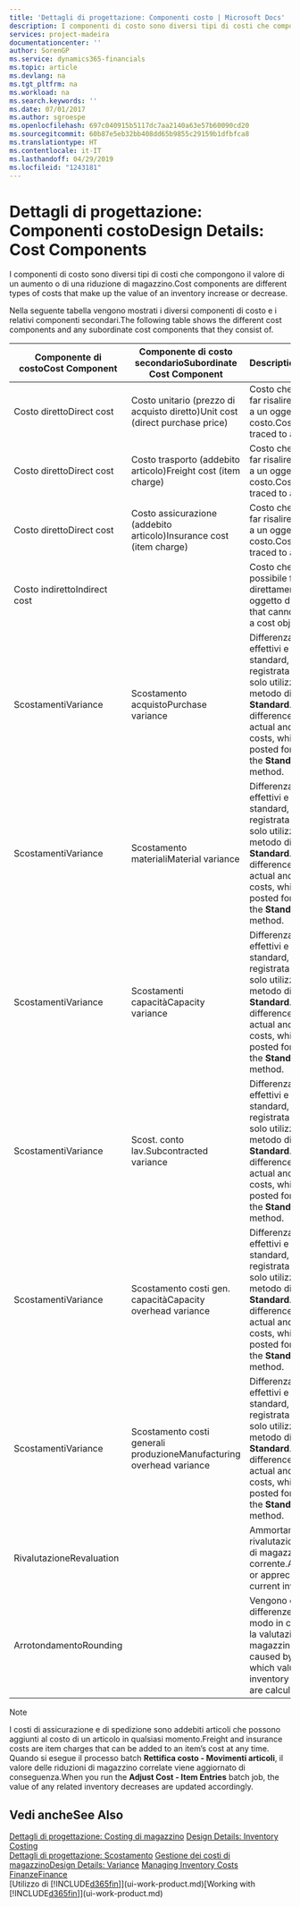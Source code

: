 ```yaml
---
title: 'Dettagli di progettazione: Componenti costo | Microsoft Docs'
description: I componenti di costo sono diversi tipi di costi che compongono il valore di un aumento o di una riduzione di magazzino.
services: project-madeira
documentationcenter: ''
author: SorenGP
ms.service: dynamics365-financials
ms.topic: article
ms.devlang: na
ms.tgt_pltfrm: na
ms.workload: na
ms.search.keywords: ''
ms.date: 07/01/2017
ms.author: sgroespe
ms.openlocfilehash: 697c040915b5117dc7aa2140a63e57b60090cd20
ms.sourcegitcommit: 60b87e5eb32bb408dd65b9855c29159b1dfbfca8
ms.translationtype: HT
ms.contentlocale: it-IT
ms.lasthandoff: 04/29/2019
ms.locfileid: "1243181"
---
```

# <a name="design-details-cost-components"></a><span data-ttu-id="80cdb-103">Dettagli di progettazione: Componenti costo</span><span class="sxs-lookup"><span data-stu-id="80cdb-103">Design Details: Cost Components</span></span>
<span data-ttu-id="80cdb-104">I componenti di costo sono diversi tipi di costi che compongono il valore di un aumento o di una riduzione di magazzino.</span><span class="sxs-lookup"><span data-stu-id="80cdb-104">Cost components are different types of costs that make up the value of an inventory increase or decrease.</span></span>  

 <span data-ttu-id="80cdb-105">Nella seguente tabella vengono mostrati i diversi componenti di costo e i relativi componenti secondari.</span><span class="sxs-lookup"><span data-stu-id="80cdb-105">The following table shows the different cost components and any subordinate cost components that they consist of.</span></span>  

|<span data-ttu-id="80cdb-106">Componente di costo</span><span class="sxs-lookup"><span data-stu-id="80cdb-106">Cost Component</span></span>|<span data-ttu-id="80cdb-107">Componente di costo secondario</span><span class="sxs-lookup"><span data-stu-id="80cdb-107">Subordinate Cost Component</span></span>|<span data-ttu-id="80cdb-108">Description</span><span class="sxs-lookup"><span data-stu-id="80cdb-108">Description</span></span>|  
|--------------------|--------------------------------|---------------------------------------|  
|<span data-ttu-id="80cdb-109">Costo diretto</span><span class="sxs-lookup"><span data-stu-id="80cdb-109">Direct cost</span></span>|<span data-ttu-id="80cdb-110">Costo unitario (prezzo di acquisto diretto)</span><span class="sxs-lookup"><span data-stu-id="80cdb-110">Unit cost (direct purchase price)</span></span>|<span data-ttu-id="80cdb-111">Costo che è possibile far risalire direttamente a un oggetto di costo.</span><span class="sxs-lookup"><span data-stu-id="80cdb-111">Cost that can be traced to a cost object.</span></span>|  
|<span data-ttu-id="80cdb-112">Costo diretto</span><span class="sxs-lookup"><span data-stu-id="80cdb-112">Direct cost</span></span>|<span data-ttu-id="80cdb-113">Costo trasporto (addebito articolo)</span><span class="sxs-lookup"><span data-stu-id="80cdb-113">Freight cost (item charge)</span></span>|<span data-ttu-id="80cdb-114">Costo che è possibile far risalire direttamente a un oggetto di costo.</span><span class="sxs-lookup"><span data-stu-id="80cdb-114">Cost that can be traced to a cost object.</span></span>|  
|<span data-ttu-id="80cdb-115">Costo diretto</span><span class="sxs-lookup"><span data-stu-id="80cdb-115">Direct cost</span></span>|<span data-ttu-id="80cdb-116">Costo assicurazione (addebito articolo)</span><span class="sxs-lookup"><span data-stu-id="80cdb-116">Insurance cost (item charge)</span></span>|<span data-ttu-id="80cdb-117">Costo che è possibile far risalire direttamente a un oggetto di costo.</span><span class="sxs-lookup"><span data-stu-id="80cdb-117">Cost that can be traced to a cost object.</span></span>|  
|<span data-ttu-id="80cdb-118">Costo indiretto</span><span class="sxs-lookup"><span data-stu-id="80cdb-118">Indirect cost</span></span>||<span data-ttu-id="80cdb-119">Costo che non è possibile far risalire direttamente a un oggetto di costo.</span><span class="sxs-lookup"><span data-stu-id="80cdb-119">Cost that cannot be traced to a cost object.</span></span>|  
|<span data-ttu-id="80cdb-120">Scostamenti</span><span class="sxs-lookup"><span data-stu-id="80cdb-120">Variance</span></span>|<span data-ttu-id="80cdb-121">Scostamento acquisto</span><span class="sxs-lookup"><span data-stu-id="80cdb-121">Purchase variance</span></span>|<span data-ttu-id="80cdb-122">Differenza tra costi effettivi e costi standard, che viene registrata per gli articoli solo utilizzando il metodo di costing **Standard**.</span><span class="sxs-lookup"><span data-stu-id="80cdb-122">The difference between actual and standard costs, which is only posted for items using the **Standard** costing method.</span></span>|  
|<span data-ttu-id="80cdb-123">Scostamenti</span><span class="sxs-lookup"><span data-stu-id="80cdb-123">Variance</span></span>|<span data-ttu-id="80cdb-124">Scostamento materiali</span><span class="sxs-lookup"><span data-stu-id="80cdb-124">Material variance</span></span>|<span data-ttu-id="80cdb-125">Differenza tra costi effettivi e costi standard, che viene registrata per gli articoli solo utilizzando il metodo di costing **Standard**.</span><span class="sxs-lookup"><span data-stu-id="80cdb-125">The difference between actual and standard costs, which is only posted for items using the **Standard** costing method.</span></span>|  
|<span data-ttu-id="80cdb-126">Scostamenti</span><span class="sxs-lookup"><span data-stu-id="80cdb-126">Variance</span></span>|<span data-ttu-id="80cdb-127">Scostamenti capacità</span><span class="sxs-lookup"><span data-stu-id="80cdb-127">Capacity variance</span></span>|<span data-ttu-id="80cdb-128">Differenza tra costi effettivi e costi standard, che viene registrata per gli articoli solo utilizzando il metodo di costing **Standard**.</span><span class="sxs-lookup"><span data-stu-id="80cdb-128">The difference between actual and standard costs, which is only posted for items using the **Standard** costing method.</span></span>|  
|<span data-ttu-id="80cdb-129">Scostamenti</span><span class="sxs-lookup"><span data-stu-id="80cdb-129">Variance</span></span>|<span data-ttu-id="80cdb-130">Scost. conto lav.</span><span class="sxs-lookup"><span data-stu-id="80cdb-130">Subcontracted variance</span></span>|<span data-ttu-id="80cdb-131">Differenza tra costi effettivi e costi standard, che viene registrata per gli articoli solo utilizzando il metodo di costing **Standard**.</span><span class="sxs-lookup"><span data-stu-id="80cdb-131">The difference between actual and standard costs, which is only posted for items using the **Standard** costing method.</span></span>|  
|<span data-ttu-id="80cdb-132">Scostamenti</span><span class="sxs-lookup"><span data-stu-id="80cdb-132">Variance</span></span>|<span data-ttu-id="80cdb-133">Scostamento costi gen. capacità</span><span class="sxs-lookup"><span data-stu-id="80cdb-133">Capacity overhead variance</span></span>|<span data-ttu-id="80cdb-134">Differenza tra costi effettivi e costi standard, che viene registrata per gli articoli solo utilizzando il metodo di costing **Standard**.</span><span class="sxs-lookup"><span data-stu-id="80cdb-134">The difference between actual and standard costs, which is only posted for items using the **Standard** costing method.</span></span>|  
|<span data-ttu-id="80cdb-135">Scostamenti</span><span class="sxs-lookup"><span data-stu-id="80cdb-135">Variance</span></span>|<span data-ttu-id="80cdb-136">Scostamento costi generali produzione</span><span class="sxs-lookup"><span data-stu-id="80cdb-136">Manufacturing overhead variance</span></span>|<span data-ttu-id="80cdb-137">Differenza tra costi effettivi e costi standard, che viene registrata per gli articoli solo utilizzando il metodo di costing **Standard**.</span><span class="sxs-lookup"><span data-stu-id="80cdb-137">The difference between actual and standard costs, which is only posted for items using the **Standard** costing method.</span></span>|  
|<span data-ttu-id="80cdb-138">Rivalutazione</span><span class="sxs-lookup"><span data-stu-id="80cdb-138">Revaluation</span></span>||<span data-ttu-id="80cdb-139">Ammortamento o rivalutazione del valore di magazzino corrente.</span><span class="sxs-lookup"><span data-stu-id="80cdb-139">A depreciation or appreciation of the current inventory value.</span></span>|  
|<span data-ttu-id="80cdb-140">Arrotondamento</span><span class="sxs-lookup"><span data-stu-id="80cdb-140">Rounding</span></span>||<span data-ttu-id="80cdb-141">Vengono calcolate le differenze causate dal modo in cui diminuisce la valutazione del magazzino.</span><span class="sxs-lookup"><span data-stu-id="80cdb-141">Residuals caused by the way in which valuation of inventory decreases are calculated.</span></span>|  

> [!NOTE]  
>  <span data-ttu-id="80cdb-142">I costi di assicurazione e di spedizione sono addebiti articoli che possono aggiunti al costo di un articolo in qualsiasi momento.</span><span class="sxs-lookup"><span data-stu-id="80cdb-142">Freight and insurance costs are item charges that can be added to an item’s cost at any time.</span></span> <span data-ttu-id="80cdb-143">Quando si esegue il processo batch **Rettifica costo - Movimenti articoli**, il valore delle riduzioni di magazzino correlate viene aggiornato di conseguenza.</span><span class="sxs-lookup"><span data-stu-id="80cdb-143">When you run the **Adjust Cost - Item Entries** batch job, the value of any related inventory decreases are updated accordingly.</span></span>  

## <a name="see-also"></a><span data-ttu-id="80cdb-144">Vedi anche</span><span class="sxs-lookup"><span data-stu-id="80cdb-144">See Also</span></span>  
 <span data-ttu-id="80cdb-145">[Dettagli di progettazione: Costing di magazzino](design-details-inventory-costing.md) </span><span class="sxs-lookup"><span data-stu-id="80cdb-145">[Design Details: Inventory Costing](design-details-inventory-costing.md) </span></span>  
 <span data-ttu-id="80cdb-146">[Dettagli di progettazione: Scostamento](design-details-variance.md) [Gestione dei costi di magazzino](finance-manage-inventory-costs.md)</span><span class="sxs-lookup"><span data-stu-id="80cdb-146">[Design Details: Variance](design-details-variance.md) [Managing Inventory Costs](finance-manage-inventory-costs.md)</span></span>  
 [<span data-ttu-id="80cdb-147">Finanze</span><span class="sxs-lookup"><span data-stu-id="80cdb-147">Finance</span></span>](finance.md)  
 <span data-ttu-id="80cdb-148">[Utilizzo di [!INCLUDE[d365fin](includes/d365fin_md.md)]](ui-work-product.md)</span><span class="sxs-lookup"><span data-stu-id="80cdb-148">[Working with [!INCLUDE[d365fin](includes/d365fin_md.md)]](ui-work-product.md)</span></span>  
